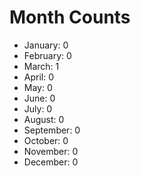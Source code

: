 # Month Counts

-   January: 0
-   February: 0
-   March: 1
-   April: 0
-   May: 0
-   June: 0
-   July: 0
-   August: 0
-   September: 0
-   October: 0
-   November: 0
-   December: 0
